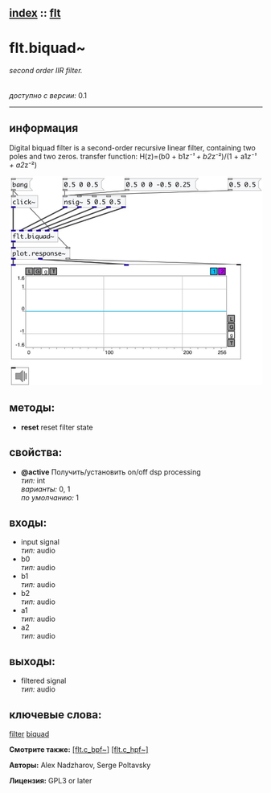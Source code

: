 [index](index.html) :: [flt](category_flt.html)
---

# flt.biquad~

###### second order IIR filter.

*доступно с версии:* 0.1

---


## информация
Digital biquad filter is a second-order recursive linear filter, containing two poles and two zeros. transfer function: H(z)=(b0 + b1*z⁻¹ + b2*z⁻²)/(1 + a1*z⁻¹ + a2*z⁻²)


[![example](../examples/img/flt.biquad~.jpg)](../examples/pd/flt.biquad~.pd)





## методы:

* **reset**
reset filter state<br>




## свойства:

* **@active** 
Получить/установить on/off dsp processing<br>
_тип:_ int<br>
_варианты:_ 0, 1<br>
_по умолчанию:_ 1<br>



## входы:

* input signal<br>
_тип:_ audio
* b0<br>
_тип:_ audio
* b1<br>
_тип:_ audio
* b2<br>
_тип:_ audio
* a1<br>
_тип:_ audio
* a2<br>
_тип:_ audio



## выходы:

* filtered signal<br>
_тип:_ audio



## ключевые слова:

[filter](keywords/filter.html)
[biquad](keywords/biquad.html)



**Смотрите также:**
[\[flt.c_bpf~\]](flt.c_bpf~.html)
[\[flt.c_hpf~\]](flt.c_hpf~.html)




**Авторы:** Alex Nadzharov, Serge Poltavsky




**Лицензия:** GPL3 or later





